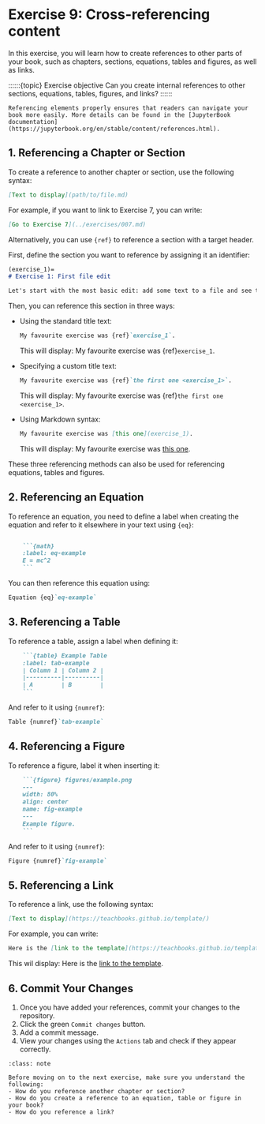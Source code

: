 # Exercise 9: Cross-referencing content

In this exercise, you will learn how to create references to other parts of your book, such as chapters, sections, equations, tables and figures, as well as links.

::::::{topic} Exercise objective
Can you create internal references to other sections, equations, tables, figures, and links?
::::::

```{tip}
Referencing elements properly ensures that readers can navigate your book more easily. More details can be found in the [JupyterBook documentation](https://jupyterbook.org/en/stable/content/references.html).
```

## 1. Referencing a Chapter or Section

To create a reference to another chapter or section, use the following syntax:

```md
[Text to display](path/to/file.md)
```

For example, if you want to link to Exercise 7, you can write:

```md
[Go to Exercise 7](../exercises/007.md)
```

Alternatively, you can use `{ref}` to reference a section with a target header.

First, define the section you want to reference by assigning it an identifier:

```md
(exercise_1)=
# Exercise 1: First file edit

Let's start with the most basic edit: add some text to a file and see that the website is updated...
```

Then, you can reference this section in three ways:

- Using the standard title text:
  ```md
  My favourite exercise was {ref}`exercise_1`.
  ```
  This will display: My favourite exercise was {ref}`exercise_1`.

- Specifying a custom title text:
  ```md
  My favourite exercise was {ref}`the first one <exercise_1>`.
  ```
  This will display: My favourite exercise was {ref}`the first one <exercise_1>`.

- Using Markdown syntax:
  ```md
  My favourite exercise was [this one](exercise_1).
  ```
  This will display: My favourite exercise was [this one](exercise_1).

These three referencing methods can also be used for referencing equations, tables and figures.

## 2. Referencing an Equation

To reference an equation, you need to define a label when creating the equation and refer to it elsewhere in your text using `{eq}`:

```md

    ```{math}
    :label: eq-example
    E = mc^2
    ```

```

You can then reference this equation using:

```md
Equation {eq}`eq-example`
```



## 3. Referencing a Table

To reference a table, assign a label when defining it:

```md
    ```{table} Example Table
    :label: tab-example
    | Column 1 | Column 2 |
    |----------|----------|
    | A        | B        |
    ```
```

And refer to it using `{numref}`:

```md
Table {numref}`tab-example`
```


## 4. Referencing a Figure

To reference a figure, label it when inserting it:

```md
    ```{figure} figures/example.png
    ---
    width: 80%
    align: center
    name: fig-example
    ---
    Example figure.
    ```
```

And refer to it using `{numref}`:

```md
Figure {numref}`fig-example`
```

## 5. Referencing a Link

To reference a link, use the following syntax:

```md
[Text to display](https://teachbooks.github.io/template/)
```
For example, you can write:

```md
Here is the [link to the template](https://teachbooks.github.io/template/).
```

This wil display: Here is the [link to the template](https://teachbooks.github.io/template/).




## 6. Commit Your Changes

1. Once you have added your references, commit your changes to the repository.
2. Click the green `Commit changes` button.
3. Add a commit message.
4. View your changes using the `Actions` tab and check if they appear correctly.

```{admonition} Check your understanding
:class: note

Before moving on to the next exercise, make sure you understand the following:
- How do you reference another chapter or section?
- How do you create a reference to an equation, table or figure in your book?
- How do you reference a link?
